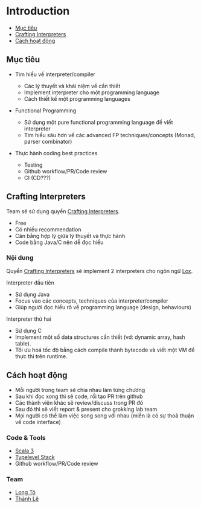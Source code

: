 # Introduction

* [Mục tiêu](#mục-tiêu)
* [Crafting Interpreters](#crafting-interpreters)
* [Cách hoạt động](#cách-hoạt-động)

## Mục tiêu

* Tìm hiểu về interpreter/compiler
  * Các lý thuyết và khái niệm về cần thiết
  * Implement interpreter cho một programming language
  * Cách thiết kế một programming languages

* Functional Programming
  * Sử dụng một pure functional programming language để viết interpreter
  * Tìm hiểu sâu hơn về các advanced FP techniques/concepts (Monad, parser combinator)

* Thực hành coding best practices
  * Testing
  * Github workflow/PR/Code review
  * CI (CD???)

## Crafting Interpreters

Team sẽ sử dụng quyển [Crafting Interpreters](http://craftinginterpreters.com).

- Free
- Có nhiều recommendation
- Cân bằng hợp lý giữa lý thuyết và thực hành
- Code bằng Java/C nên dễ đọc hiểu

### Nội dung

Quyển [Crafting Interpreters](http://craftinginterpreters.com) sẽ implement 2 interpreters cho ngôn ngữ [Lox](lox-language.md).

Interpreter đầu tiên

  * Sử dụng Java
  * Focus vào các concepts, techniques của interpreter/compiler
  * Giúp người đọc hiểu rõ về programming language (design, behaviours)

Interpreter thứ hai

  * Sử dụng C
  * Implement một số data structures cần thiết (vd: dynamic array, hash table).
  * Tối ưu hoá tốc độ bằng cách compile thành bytecode và viết một VM để thực thi trên runtime.

## Cách hoạt động

- Mỗi người trong team sẽ chia nhau làm từng chương
- Sau khi đọc xong thì sẽ code, rồi tạo PR trên github
- Các thành viên khác sẽ review/discuss trong PR đó
- Sau đó thì sẽ viết report & present cho grokking lab team
- Mọi người có thể làm việc song song với nhau (miễn là có sự thoả thuận về code interface)

### Code & Tools

- [Scala 3](https://docs.scala-lang.org/scala3/new-in-scala3.html)
- [Typelevel Stack](https://typelevel.org/)
- Github workflow/PR/Code review

### Team

- [Long Tô](https://github.com/m00nb0w)
- [Thành Lê](https://github.com/lenguyenthanh)
